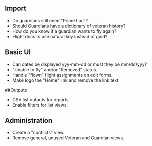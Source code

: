 ## Import

* Do guardians still need "Prime Loc"?
* Should Guardians have a dictionary of veteran history?
* How do you know if a guardian wants to fly again?
* Flight docs to use natural key instead of guid?

## Basic UI

* Can dates be displayed yyy-mm-dd or must they be mm/dd/yyy?
* "Unable to fly" and/or "Removed" status.
* Handle "flown" flight assignments on edit forms.
* Make logo the "Home" link and remove the link text.

##Outputs

* CSV list outputs for reports.
* Enable filters for list views.

## Administration

* Create a "conflicts" view.
* Remove general, unused Veteran and Guardian views.